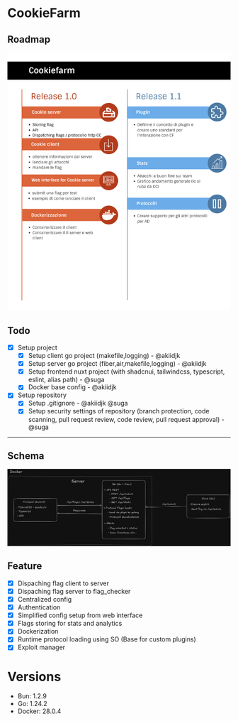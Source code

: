 # CookieFarm

## Roadmap

![Roadmap](images/roadmap.png)

## Todo

- [x] Setup project
  - [x] Setup client go project (makefile,logging) - @akiidjk
  - [x] Setup server go project (fiber,air,makefile,logging) - @akiidjk
  - [x] Setup frontend nuxt project (with shadcnui, tailwindcss, typescript, eslint, alias path) - @suga
  - [x] Docker base config - @akiidjk
- [x] Setup repository
  - [x] Setup .gitignore - @akiidjk @suga
  - [x] Setup security settings of repository (branch protection, code scanning, pull request review, code review, pull request approval) - @suga

---

## Schema

![Schema](images/schema.png)


## Feature

- [x] Dispaching flag client to server
- [x] Dispaching flag server to flag_checker
- [x] Centralized config
- [x] Authentication
- [x] Simplified config setup from web interface
- [x] Flags storing for stats and analytics
- [x] Dockerization
- [x] Runtime protocol loading using SO (Base for custom plugins)
- [x] Exploit manager

# Versions

- Bun: 1.2.9
- Go: 1.24.2
- Docker: 28.0.4
